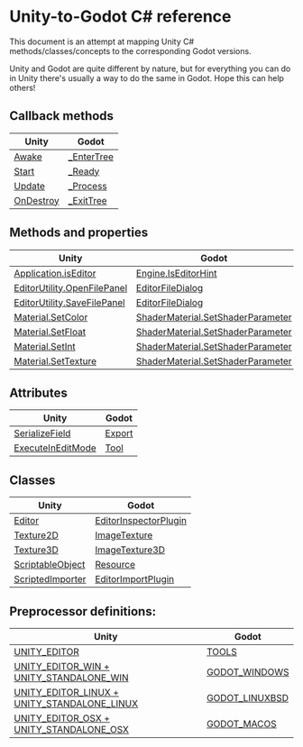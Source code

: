 # Unity-to-Godot C# reference

This document is an attempt at mapping Unity C# methods/classes/concepts to the corresponding Godot versions.

Unity and Godot are quite different by nature, but for everything you can do in Unity there's usually a way to do the same in Godot. Hope this can help others!

## Callback methods

| Unity | Godot |
| ----- | ----- |
| [Awake](https://docs.unity3d.com/ScriptReference/MonoBehaviour.Awake.html) | [_EnterTree](https://docs.godotengine.org/en/stable/tutorials/scripting/overridable_functions.html#overridable-functions) |
| [Start](https://docs.unity3d.com/ScriptReference/MonoBehaviour.Start.html) | [_Ready](https://docs.godotengine.org/en/stable/tutorials/scripting/overridable_functions.html#overridable-functions) |
| [Update](https://docs.unity3d.com/ScriptReference/MonoBehaviour.Update.html) | [_Process](https://docs.godotengine.org/en/stable/tutorials/scripting/overridable_functions.html#overridable-functions) |
| [OnDestroy](https://docs.unity3d.com/ScriptReference/MonoBehaviour.OnDestroy.html) | [_ExitTree](https://docs.godotengine.org/en/stable/tutorials/scripting/overridable_functions.html#overridable-functions) |

## Methods and properties

| Unity | Godot | Example |
| ----- | ----- | ------- |
| [Application.isEditor](https://docs.unity3d.com/ScriptReference/Application-isEditor.html) | [Engine.IsEditorHint](https://docs.godotengine.org/en/stable/classes/class_engine.html#class-engine-method-is-editor-hint) | |
| [EditorUtility.OpenFilePanel](https://docs.unity3d.com/ScriptReference/EditorUtility.OpenFilePanel.html) | [EditorFileDialog](https://docs.godotengine.org/en/stable/classes/class_editorfiledialog.html) | [Example](snippets/EditorFileDialog.md) |
| [EditorUtility.SaveFilePanel](https://docs.unity3d.com/ScriptReference/EditorUtility.SaveFilePanel.html) | [EditorFileDialog](https://docs.godotengine.org/en/stable/classes/class_editorfiledialog.html) | [Example](snippets/EditorFileDialog.md) |
| [Material.SetColor](https://docs.unity3d.com/ScriptReference/Material.SetColor.html) | [ShaderMaterial.SetShaderParameter](https://docs.godotengine.org/en/stable/classes/class_shadermaterial.html#method-descriptions) | |
| [Material.SetFloat](https://docs.unity3d.com/ScriptReference/Material.SetFloat.html) | [ShaderMaterial.SetShaderParameter](https://docs.godotengine.org/en/stable/classes/class_shadermaterial.html#method-descriptions) | |
| [Material.SetInt](https://docs.unity3d.com/ScriptReference/Material.SetInt.html) | [ShaderMaterial.SetShaderParameter](https://docs.godotengine.org/en/stable/classes/class_shadermaterial.html#method-descriptions) | |
| [Material.SetTexture](https://docs.unity3d.com/ScriptReference/Material.SetTexture.html) | [ShaderMaterial.SetShaderParameter](https://docs.godotengine.org/en/stable/classes/class_shadermaterial.html#method-descriptions) | |

## Attributes
| Unity | Godot |
| ----- | ----- |
| [SerializeField](https://docs.unity3d.com/ScriptReference/SerializeField.html) | [Export](https://docs.godotengine.org/en/3.1/getting_started/scripting/gdscript/gdscript_basics.html#doc-gdscript-exports) |
| [ExecuteInEditMode](https://docs.unity3d.com/ScriptReference/ExecuteInEditMode.html) | [Tool](https://docs.godotengine.org/en/3.1/tutorials/misc/running_code_in_the_editor.html?highlight=Tool) |

## Classes

| Unity | Godot |
| ----- | ----- |
| [Editor](https://docs.unity3d.com/ScriptReference/Editor.html) | [EditorInspectorPlugin](https://docs.godotengine.org/en/stable/classes/class_editorinspectorplugin.html) |
| [Texture2D](https://docs.unity3d.com/ScriptReference/Texture2D.html) | [ImageTexture](https://docs.godotengine.org/en/stable/classes/class_imagetexture.html) |
| [Texture3D](https://docs.unity3d.com/ScriptReference/Texture3D.html) | [ImageTexture3D](https://docs.godotengine.org/en/stable/classes/class_imagetexture3d.html) |
| [ScriptableObject](https://docs.unity3d.com/Manual/class-ScriptableObject.html) | [Resource](https://docs.godotengine.org/en/3.1/classes/class_resource.html#class-resource) |
| [ScriptedImporter](https://docs.unity3d.com/Manual/ScriptedImporters.html) | [EditorImportPlugin](https://docs.godotengine.org/en/stable/tutorials/plugins/editor/import_plugins.html) |

## Preprocessor definitions:
| Unity | Godot |
| ----- | ----- |
| [UNITY_EDITOR](https://docs.unity3d.com/Manual/PlatformDependentCompilation.html) | [TOOLS](https://docs.godotengine.org/en/stable/tutorials/scripting/c_sharp/c_sharp_features.html#preprocessor-defines) |
| [UNITY_EDITOR_WIN + UNITY_STANDALONE_WIN](https://docs.unity3d.com/Manual/PlatformDependentCompilation.html) | [GODOT_WINDOWS](https://docs.godotengine.org/en/stable/tutorials/scripting/c_sharp/c_sharp_features.html#preprocessor-defines) |
| [UNITY_EDITOR_LINUX + UNITY_STANDALONE_LINUX](https://docs.unity3d.com/Manual/PlatformDependentCompilation.html) | [GODOT_LINUXBSD](https://docs.godotengine.org/en/stable/tutorials/scripting/c_sharp/c_sharp_features.html#preprocessor-defines) |
| [UNITY_EDITOR_OSX + UNITY_STANDALONE_OSX](https://docs.unity3d.com/Manual/PlatformDependentCompilation.html) | [GODOT_MACOS](https://docs.godotengine.org/en/stable/tutorials/scripting/c_sharp/c_sharp_features.html#preprocessor-defines) |
